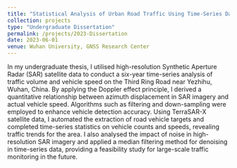 ```yaml
---
title: "Statistical Analysis of Urban Road Traffic Using Time-Series Data from High-Resolution SAR Satellites"
collection: projects
type: "Undergraduate Dissertation"
permalink: /projects/2023-Dissertation
date: 2023-06-01
venue: Wuhan University, GNSS Research Center
---
```


In my undergraduate thesis, I utilised high-resolution Synthetic Aperture Radar (SAR) satellite data to conduct a six-year time-series analysis of traffic volume and vehicle speed on the Third Ring Road near Yezhihu, Wuhan, China. By applying the Doppler effect principle, I derived a quantitative relationship between azimuth displacement in SAR imagery and actual vehicle speed. Algorithms such as filtering and down-sampling were employed to enhance vehicle detection accuracy. Using TerraSAR-X satellite data, I automated the extraction of road vehicle targets and completed time-series statistics on vehicle counts and speeds, revealing traffic trends for the area. I also analysed the impact of noise in high-resolution SAR imagery and applied a median filtering method for denoising in time-series data, providing a feasibility study for large-scale traffic monitoring in the future.
